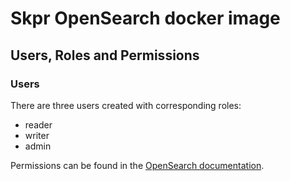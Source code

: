 # Skpr OpenSearch docker image

## Users, Roles and Permissions

### Users

There are three users created with corresponding roles:

* reader
* writer
* admin

Permissions can be found in the [OpenSearch documentation](https://opensearch.org/docs/latest/security/access-control/permissions/).
